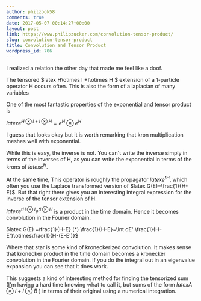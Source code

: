 ```yaml
---
author: philzook58
comments: true
date: 2017-05-07 00:14:27+00:00
layout: post
link: https://www.philipzucker.com/convolution-tensor-product/
slug: convolution-tensor-product
title: Convolution and Tensor Product
wordpress_id: 706
---
```


I realized a relation the other day that made me feel like a doof.

The tensored $latex H\otimes I +I\otimes H $ extension of a 1-particle operator H occurs often. This is also the form of a laplacian of many variables

One of the most fantastic properties of the exponential and tensor product is

$latex e^{H\otimes I +I\otimes H}=e^{H}\otimes e^{H}$

I guess that looks okay but it is worth remarking that kron multiplication meshes well with exponential.

While this is easy, the inverse is not. You can't write the inverse simply in terms of the inverses of H, as you can write the exponential in terms of the krons of $latex e^H$.

At the same time, This operator is roughly the propagator $latex e^{tH}$, which often you use the Laplace transformed version of $latex G(E)=\frac{1}{H-E}$. But that right there gives you an interesting integral expression for the inverse of the tensor extension of H.

$latex e^{t H\otimes I}e^{t I\otimes H}$ is a product in the time domain. Hence it becomes convolution in the Fourier domain.

$latex G(E) =\frac{1}{H-E} (*) \frac{1}{H-E}=\int dE' \frac{1}{H-E'}\otimes\frac{1}{H-(E-E')}$

Where that star is some kind of kroneckerized convolution. It makes sense that kronecker product in the time domain becomes a kronecker convolution in the Fourier domain. If you do the integral out in an eigenvalue expansion you can see that it does work.

This suggests a kind of interesting method for finding the tensorized sum (I'm having a hard time knowing what to call it, but sums of the form $latex A\otimes I+I\otimes B$ ) in terms of their original using a numerical integration.
